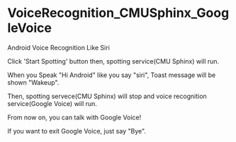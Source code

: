 # VoiceRecognition_CMUSphinx_GoogleVoice
Android Voice Recognition Like Siri

Click 'Start Spotting' button then, spotting service(CMU Sphinx) will run.

When you Speak "Hi Android" like you say "siri", Toast message will be shown "Wakeup".

Then, spotting servece(CMU Sphinx) will stop and voice recognition service(Google Voice) will run.

From now on, you can talk with Google Voice!

If you want to exit Google Voice, just say "Bye".
